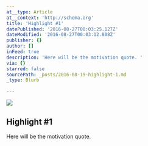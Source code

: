 ```yaml
---
at__type: Article
at__context: 'http://schema.org'
title: 'Highlight #1'
datePublished: '2016-08-27T00:03:25.127Z'
dateModified: '2016-08-27T00:03:12.808Z'
publisher: {}
author: []
inFeed: true
description: 'Here will be the motivation quote. '
via: {}
starred: false
sourcePath: _posts/2016-08-19-highlight-1.md
_type: Blurb

---
```

<article style=""><img src="https://the-grid-user-content.s3-us-west-2.amazonaws.com/f49bae7d-388f-4370-8bb9-151ae957d302.jpg" /><h1>Highlight #1</h1></article>

Here will be the motivation quote.